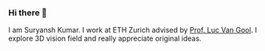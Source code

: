### Hi there 👋
I am Suryansh Kumar. I work at ETH Zurich advised by [Prof. Luc Van Gool](https://scholar.google.com/citations?user=TwMib_QAAAAJ&hl=en).
I explore 3D vision field and really appreciate original ideas.

